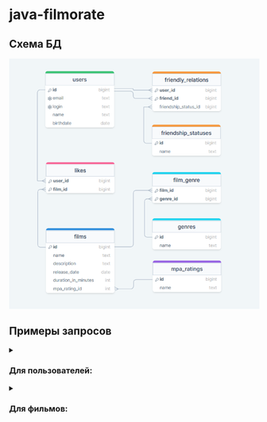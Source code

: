 # java-filmorate

## Схема БД

<a href="https://drawsql.app/teams/olegs-team-7/diagrams/filmorate" title="перейти на сайт drawsql.app">
    <img src="src/main/resources/diagram.png" alt="Нажмите, чтобы увидеть диаграмму" />
</a>

## Примеры запросов

<details>
    <summary><h3>Для пользователей:</h3></summary>
* Получение списка всех пользователей:

```SQL
SELECT *
FROM users;
```
* Получение информации по пользователю по его id:
```SQL
SELECT *
FROM users
WHERE users.user_id = ?;
```
</details>
<details>
    <summary><h3>Для фильмов:</h3></summary>
* Получение списка всех фильмов:

```SQL
SELECT *
FROM films;
```

* Получение информации по фильму по его id:
```SQL
SELECT *
FROM films
WHERE films.film_id = ?;
```
</details>